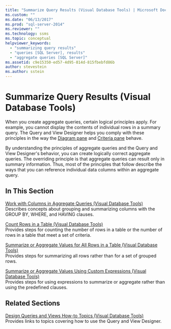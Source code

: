 ```yaml
---
title: "Summarize Query Results (Visual Database Tools) | Microsoft Docs"
ms.custom: ""
ms.date: "06/13/2017"
ms.prod: "sql-server-2014"
ms.reviewer: ""
ms.technology: ssms
ms.topic: conceptual
helpviewer_keywords: 
  - "summarizing query results"
  - "queries [SQL Server], results"
  - "aggregate queries [SQL Server]"
ms.assetid: c9e15350-ed57-4d95-814d-815fbebfd86b
author: stevestein
ms.author: sstein
---
```

# Summarize Query Results (Visual Database Tools)
  When you create aggregate queries, certain logical principles apply. For example, you cannot display the contents of individual rows in a summary query. The Query and View Designer helps you comply with these principles in the way the [Diagram pane](visual-database-tools.md) and [Criteria pane](criteria-pane-visual-database-tools.md) behave.  
  
 By understanding the principles of aggregate queries and the Query and View Designer's behavior, you can create logically correct aggregate queries. The overriding principle is that aggregate queries can result only in summary information. Thus, most of the principles that follow describe the ways that you can reference individual data columns within an aggregate query.  
  
## In This Section  
 [Work with Columns in Aggregate Queries &#40;Visual Database Tools&#41;](work-with-columns-in-aggregate-queries-visual-database-tools.md)  
 Describes concepts about grouping and summarizing columns with the GROUP BY, WHERE, and HAVING clauses.  
  
 [Count Rows in a Table &#40;Visual Database Tools&#41;](count-rows-in-a-table-visual-database-tools.md)  
 Provides steps for counting the number of rows in a table or the number of rows in a table that meet a set of criteria.  
  
 [Summarize or Aggregate Values for All Rows in a Table &#40;Visual Database Tools&#41;](summarize-or-aggregate-values-for-all-rows-in-a-table-visual-database-tools.md)  
 Provides steps for summarizing all rows rather than for a set of grouped rows.  
  
 [Summarize or Aggregate Values Using Custom Expressions &#40;Visual Database Tools&#41;](summarize-or-aggregate-values-using-custom-expressions-visual-database-tools.md)  
 Provides steps for using expressions to summarize or aggregate rather than using the predefined clauses.  
  
## Related Sections  
 [Design Queries and Views How-to Topics &#40;Visual Database Tools&#41;](design-queries-and-views-how-to-topics-visual-database-tools.md)  
 Provides links to topics covering how to use the Query and View Designer.  
  
  
